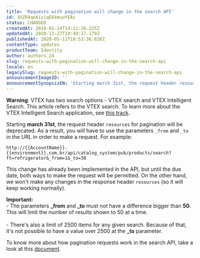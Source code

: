 ```yaml
---
title: 'Requests with pagination will change in the search API'
id: 3UZR4qoAisiqE6kmuuYEAc
status: CHANGED
createdAt: 2018-01-24T14:11:26.225Z
updatedAt: 2020-11-27T19:40:17.179Z
publishedAt: 2020-05-11T18:53:36.826Z
contentType: updates
productTeam: Identity
author: authors_24
slug: requests-with-pagination-will-change-in-the-search-api
locale: en
legacySlug: requests-with-pagination-will-change-in-the-search-api
announcementImageID: ''
announcementSynopsisEN: 'Starting march 31st, the request header resources for pagination will be deprecated.'
---
```


<div class = "alert alert-warning">
  <strong>Warning</strong>: VTEX has two search options - VTEX search and VTEX Intelligent Search. This article refers to the VTEX search. To learn more about the VTEX Intelligent Search application, see <a href = "https://help.vtex.com/en/tracks/vtex-intelligent-search--19wrbB7nEQcmwzDPl1l4Cb">this track</a>.
</div>

Starting __march 31st__, the  request header `resources` for pagination will be deprecated. As a result, you will have to use the parameters `_from` and `_to` in the URL in order to make a request. For example:

`http://{{AccountName}}.{{environment}}.com.br/api/catalog_system/pub/products/search?ft=refrigerator&_from=1&_to=30`

This change has already been implemented in the API, but until the due date, both ways to make the request will be permitted. On the other hand, we won't make any changes in the response header `resources` (so it will keep working normally).

<div class="alert alert-warning">
<b>Important:</b><br> 
- The parameters <b>_from</b> and <b>_to</b> must not have a difference bigger than <b>50</b>. This will limit the number of results shown to 50 at a time.<br>
<br>
- There's also a limit of 2500 items for any given search. Because of that, it's not possible to have a value over 2500 at the <b>_to</b> parameter.<br>
</div>

To know more about how pagination requests work in the search API, take a look at this [document](https://developers.vtex.com/reference/search-api-overview).

